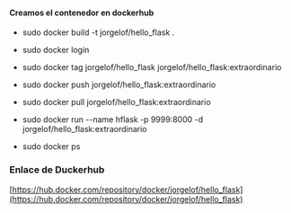 #### Creamos el contenedor en dockerhub
* sudo docker build -t jorgelof/hello_flask .

* sudo docker login

* sudo docker tag jorgelof/hello_flask  jorgelof/hello_flask:extraordinario

* sudo docker push jorgelof/hello_flask:extraordinario

* sudo docker pull jorgelof/hello_flask:extraordinario 

* sudo docker run --name hflask -p 9999:8000 -d jorgelof/hello_flask:extraordinario

* sudo docker ps


### Enlace de Duckerhub

[https://hub.docker.com/repository/docker/jorgelof/hello_flask](https://hub.docker.com/repository/docker/jorgelof/hello_flask)
